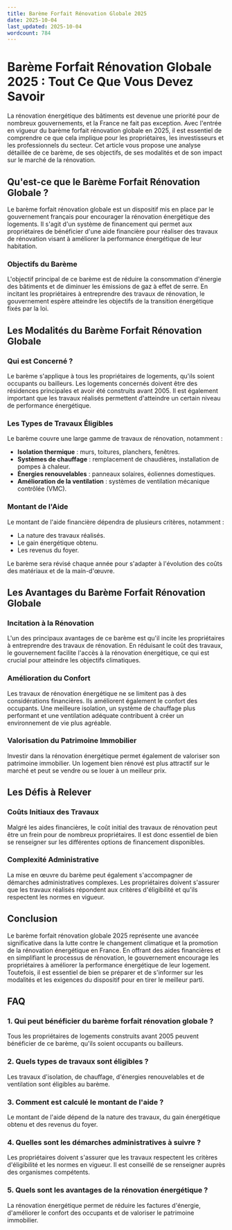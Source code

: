 ```yaml
---
title: Barème Forfait Rénovation Globale 2025
date: 2025-10-04
last_updated: 2025-10-04
wordcount: 784
---
```


# Barème Forfait Rénovation Globale 2025 : Tout Ce Que Vous Devez Savoir

La rénovation énergétique des bâtiments est devenue une priorité pour de nombreux gouvernements, et la France ne fait pas exception. Avec l'entrée en vigueur du barème forfait rénovation globale en 2025, il est essentiel de comprendre ce que cela implique pour les propriétaires, les investisseurs et les professionnels du secteur. Cet article vous propose une analyse détaillée de ce barème, de ses objectifs, de ses modalités et de son impact sur le marché de la rénovation.

## Qu'est-ce que le Barème Forfait Rénovation Globale ?

Le barème forfait rénovation globale est un dispositif mis en place par le gouvernement français pour encourager la rénovation énergétique des logements. Il s'agit d'un système de financement qui permet aux propriétaires de bénéficier d'une aide financière pour réaliser des travaux de rénovation visant à améliorer la performance énergétique de leur habitation.

### Objectifs du Barème

L'objectif principal de ce barème est de réduire la consommation d'énergie des bâtiments et de diminuer les émissions de gaz à effet de serre. En incitant les propriétaires à entreprendre des travaux de rénovation, le gouvernement espère atteindre les objectifs de la transition énergétique fixés par la loi.

## Les Modalités du Barème Forfait Rénovation Globale

### Qui est Concerné ?

Le barème s'applique à tous les propriétaires de logements, qu'ils soient occupants ou bailleurs. Les logements concernés doivent être des résidences principales et avoir été construits avant 2005. Il est également important que les travaux réalisés permettent d'atteindre un certain niveau de performance énergétique.

### Les Types de Travaux Éligibles

Le barème couvre une large gamme de travaux de rénovation, notamment :

- **Isolation thermique** : murs, toitures, planchers, fenêtres.
- **Systèmes de chauffage** : remplacement de chaudières, installation de pompes à chaleur.
- **Énergies renouvelables** : panneaux solaires, éoliennes domestiques.
- **Amélioration de la ventilation** : systèmes de ventilation mécanique contrôlée (VMC).

### Montant de l'Aide

Le montant de l'aide financière dépendra de plusieurs critères, notamment :

- La nature des travaux réalisés.
- Le gain énergétique obtenu.
- Les revenus du foyer.

Le barème sera révisé chaque année pour s'adapter à l'évolution des coûts des matériaux et de la main-d'œuvre.

## Les Avantages du Barème Forfait Rénovation Globale

### Incitation à la Rénovation

L'un des principaux avantages de ce barème est qu'il incite les propriétaires à entreprendre des travaux de rénovation. En réduisant le coût des travaux, le gouvernement facilite l'accès à la rénovation énergétique, ce qui est crucial pour atteindre les objectifs climatiques.

### Amélioration du Confort

Les travaux de rénovation énergétique ne se limitent pas à des considérations financières. Ils améliorent également le confort des occupants. Une meilleure isolation, un système de chauffage plus performant et une ventilation adéquate contribuent à créer un environnement de vie plus agréable.

### Valorisation du Patrimoine Immobilier

Investir dans la rénovation énergétique permet également de valoriser son patrimoine immobilier. Un logement bien rénové est plus attractif sur le marché et peut se vendre ou se louer à un meilleur prix.

## Les Défis à Relever

### Coûts Initiaux des Travaux

Malgré les aides financières, le coût initial des travaux de rénovation peut être un frein pour de nombreux propriétaires. Il est donc essentiel de bien se renseigner sur les différentes options de financement disponibles.

### Complexité Administrative

La mise en œuvre du barème peut également s'accompagner de démarches administratives complexes. Les propriétaires doivent s'assurer que les travaux réalisés répondent aux critères d'éligibilité et qu'ils respectent les normes en vigueur.

## Conclusion

Le barème forfait rénovation globale 2025 représente une avancée significative dans la lutte contre le changement climatique et la promotion de la rénovation énergétique en France. En offrant des aides financières et en simplifiant le processus de rénovation, le gouvernement encourage les propriétaires à améliorer la performance énergétique de leur logement. Toutefois, il est essentiel de bien se préparer et de s'informer sur les modalités et les exigences du dispositif pour en tirer le meilleur parti.

## FAQ

### 1. Qui peut bénéficier du barème forfait rénovation globale ?

Tous les propriétaires de logements construits avant 2005 peuvent bénéficier de ce barème, qu'ils soient occupants ou bailleurs.

### 2. Quels types de travaux sont éligibles ?

Les travaux d'isolation, de chauffage, d'énergies renouvelables et de ventilation sont éligibles au barème.

### 3. Comment est calculé le montant de l'aide ?

Le montant de l'aide dépend de la nature des travaux, du gain énergétique obtenu et des revenus du foyer.

### 4. Quelles sont les démarches administratives à suivre ?

Les propriétaires doivent s'assurer que les travaux respectent les critères d'éligibilité et les normes en vigueur. Il est conseillé de se renseigner auprès des organismes compétents.

### 5. Quels sont les avantages de la rénovation énergétique ?

La rénovation énergétique permet de réduire les factures d'énergie, d'améliorer le confort des occupants et de valoriser le patrimoine immobilier.